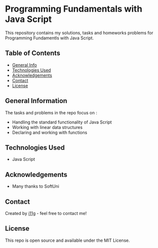 # Programming Fundamentals with Java Script
This repository contains my solutions, tasks and homeworks problems for Programming Fundamentls with Java Script. 


## Table of Contents
* [General Info](#general-information)
* [Technologies Used](#technologies-used)
* [Acknowledgements](#acknowledgements)
* [Contact](#contact)
* [License](#license) 

## General Information
The tasks and problems in the repo focus on :
- Handling the standard functionality of Java Script 
- Working with linear data structures
- Declaring and working with functions

## Technologies Used
- Java Script

## Acknowledgements

- Many thanks to SoftUni

## Contact
Created by [i11g](https://i11g.github.io) - feel free to contact me!

## License 
This repo is open source and available under the MIT License. 
